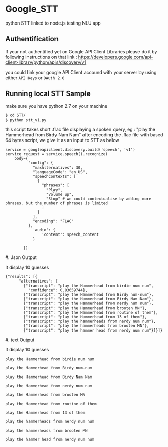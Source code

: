 # Google_STT 
python STT linked to node.js testing NLU app

Authentification
--------------------------------

If your not authentified yet on Google API Client Libraries please do it by following instructions on that link : 
https://developers.google.com/api-client-library/python/apis/discovery/v1

you could link your google API Client accound with your server by using either ``API Keys`` or ``OAuth 2.0``

Running local STT Sample
--------------------------------------

make sure you have python 2.7 on your machine 

    $ cd STT/
    $ python stt_v1.py 

this script takes short .flac file displaying a spoken query, eg : "play the Hammerhead from Birdy Nam Nam"
after encoding the .flac file with based 64 bytes script, we give it as an input to STT as below   

    
    service = googleapiclient.discovery.build('speech', 'v1')
    service_request = service.speech().recognize(
        body={
              "config": {
                "maxAlternatives": 30,
                "languageCode": "en_US",
                "speechContexts": [
                  {
                    "phrases": [
                      "Play",
                      "Volume up",
                      "Stop" # we could contextualise by adding more phrases. but the number of phrases is limited
                    ]
                  }
                ],
                "encoding": "FLAC"
              },
                'audio': {
                    'content': speech_content
                }

            })


#. Json Output

It display 10 guesses

    {"results": [{
          "alternatives": [
            {"transcript": "play the Hammerhead from birdie num num",
              "confidence": 0.83659744},
            {"transcript": "play the Hammerhead from Birdy num-num"},
            {"transcript": "play the Hammerhead from Birdy Nam Nam"},
            {"transcript": "play the Hammerhead from nerdy num num"},
            {"transcript": "play the Hammerhead from brooten MN"},
            {"transcript": "play the Hammerhead from routine of them"},
            {"transcript": "play the Hammerhead from 13 of them"},
            {"transcript": "play the hammerheads from nerdy num num"},
            {"transcript": "play the hammerheads from brooten MN"},
            {"transcript": "play the hammer head from nerdy num num"}]}]}

#. text Output 


It display 10 guesses


    play the Hammerhead from birdie num num

    play the Hammerhead from Birdy num-num

    play the Hammerhead from Birdy Nam Nam

    play the Hammerhead from nerdy num num

    play the Hammerhead from brooten MN

    play the Hammerhead from routine of them

    play the Hammerhead from 13 of them

    play the hammerheads from nerdy num num

    play the hammerheads from brooten MN

    play the hammer head from nerdy num num

